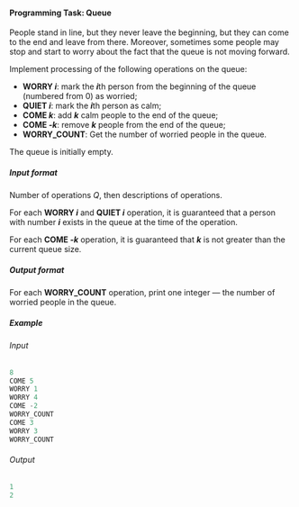 #### Programming Task: Queue ####

People stand in line, but they never leave the beginning, but they can come to the end and leave from there. Moreover, sometimes some people may stop and start to worry about the fact that the queue is not moving forward.

Implement processing of the following operations on the queue:

* **WORRY *i***: mark the ***i***th person from the beginning of the queue (numbered from 0) as worried;
* **QUIET *i***: mark the ***i***th person as calm;
* **COME *k***: add ***k*** calm people to the end of the queue;
* **COME *-k***: remove ***k*** people from the end of the queue;
* **WORRY_COUNT**: Get the number of worried people in the queue.

The queue is initially empty.

##### Input format #####
Number of operations *Q*, then descriptions of operations.

For each **WORRY *i*** and **QUIET *i*** operation, it is guaranteed that a person with number ***i*** exists in the queue at the time of the operation.

For each **COME *-k*** operation, it is guaranteed that ***k*** is not greater than the current queue size.

##### Output format #####
For each **WORRY_COUNT** operation, print one integer — the number of worried people in the queue.

##### Example #####
###### Input ######
```objectivec
8
COME 5
WORRY 1
WORRY 4
COME -2
WORRY_COUNT
COME 3
WORRY 3
WORRY_COUNT
```

###### Output ######
```objectivec
1
2
```